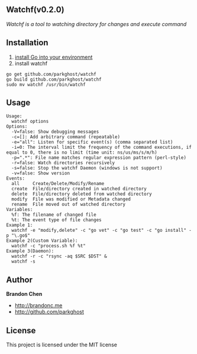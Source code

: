 Watchf(v0.2.0)
-------

*Watchf is a tool to watching directory for changes and execute command*

Installation
-------
1. [install Go into your environment](http://golang.org/doc/install) 
2. install watchf

```
go get github.com/parkghost/watchf
go build github.com/parkghost/watchf
sudo mv watchf /usr/bin/watchf
```

Usage
-------

```
Usage:
  watchf options
Options:
  -V=false: Show debugging messages
  -c=[]: Add arbitrary command (repeatable)
  -e="all": Listen for specific event(s) (comma separated list)
  -i=0: The interval limit the frequency of the command executions, if equal to 0, there is no limit (time unit: ns/us/ms/s/m/h)
  -p=".*": File name matches regular expression pattern (perl-style)
  -r=false: Watch directories recursively
  -s=false: Stop the watchf Daemon (windows is not support)
  -v=false: Show version
Events:
  all     Create/Delete/Modify/Rename
  create  File/directory created in watched directory
  delete  File/directory deleted from watched directory
  modify  File was modified or Metadata changed
  rename  File moved out of watched directory
Variables:
  %f: The filename of changed file
  %t: The event type of file changes
Example 1:
  watchf -e "modify,delete" -c "go vet" -c "go test" -c "go install" -p "\.go$"
Example 2(Custom Variable):
  watchf -c "process.sh %f %t"
Example 3(Daemon):
  watchf -r -c "rsync -aq $SRC $DST" &
  watchf -s
```

Author
-------

**Brandon Chen**

+ http://brandonc.me
+ http://github.com/parkghost

License
---------------------

This project is licensed under the MIT license